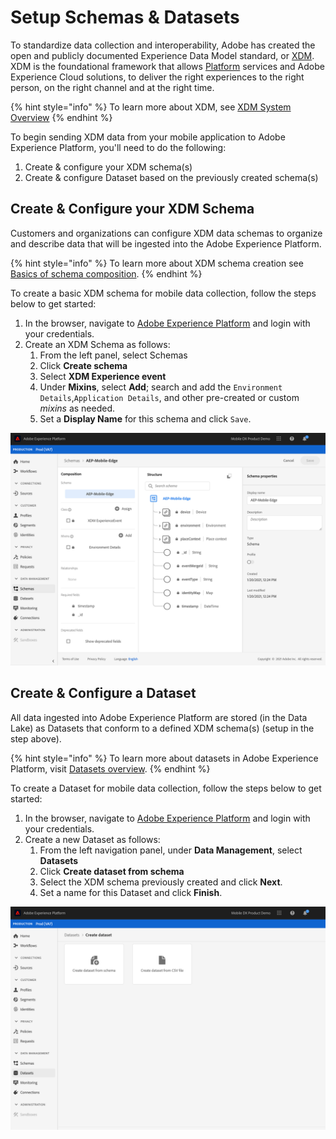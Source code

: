 # Setup Schemas & Datasets

To standardize data collection and interoperability, Adobe has created the open and publicly documented Experience Data Model standard, or [XDM](https://experienceleague.adobe.com/docs/experience-platform/xdm/home.html). XDM is the foundational framework that allows [Platform](https://experienceleague.adobe.com/docs/experience-platform/landing/home.html) services and Adobe Experience Cloud solutions, to deliver the right experiences to the right person, on the right channel and at the right time.

{% hint style="info" %}
To learn more about XDM, see [XDM System Overview](https://experienceleague.adobe.com/docs/experience-platform/xdm/home.html)
{% endhint %}

To begin sending XDM data from your mobile application to Adobe Experience Platform, you'll need to do the following:

1. Create & configure your XDM schema\(s\)
2. Create & configure Dataset based on the previously created schema\(s\)

## Create & Configure your XDM Schema

Customers and organizations can configure XDM data schemas to organize and describe data that will be ingested into the Adobe Experience Platform.

{% hint style="info" %}
To learn more about XDM schema creation see [Basics of schema composition](https://experienceleague.adobe.com/docs/experience-platform/xdm/schema/composition.html).
{% endhint %}

To create a basic XDM schema for mobile data collection, follow the steps below to get started:

1. In the browser, navigate to [Adobe Experience Platform](https://experience.adobe.com/platform) and login with your credentials.
2. Create an XDM Schema as follows:
   1. From the left panel, select Schemas
   2. Click **Create schema**
   3. Select **XDM Experience event**
   4. Under **Mixins**, select **Add**; search and add the `Environment Details`,`Application Details`, and other pre-created or custom _mixins_ as needed.
   5. Set a **Display Name** for this schema and click `Save`.

![Schema Creation in Adobe Experience Platform](../.gitbook/assets/AEP_Edge_CreateXDMSchema.png)

## Create & Configure a Dataset

All data ingested into Adobe Experience Platform are stored \(in the Data Lake\) as Datasets that conform to a defined XDM schema\(s\) \(setup in the step above\).

{% hint style="info" %}
To learn more about datasets in Adobe Experience Platform, visit [Datasets overview](https://experienceleague.adobe.com/docs/experience-platform/catalog/datasets/overview.html).
{% endhint %}

To create a Dataset for mobile data collection, follow the steps below to get started:

1. In the browser, navigate to [Adobe Experience Platform](https://experience.adobe.com/platform) and login with your credentials.
2. Create a new Dataset as follows:
   1. From the left navigation panel, under **Data Management**, select **Datasets**
   2. Click **Create dataset from schema**
   3. Select the XDM schema previously created and click **Next**.
   4. Set a name for this Dataset and click **Finish**.

![Dataset Creation in Adobe Experience Platform](../.gitbook/assets/AEP_Edge_CreateDatasetfromSchema.png)

